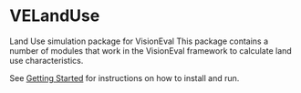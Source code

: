 # VELandUse
Land Use simulation package for VisionEval
This package contains a number of modules that work in the VisionEval framework to calculate land use characteristics.

See [Getting Started](https://github.com/gregorbj/VisionEval/blob/master/README.md) for instructions on how to install and run.
